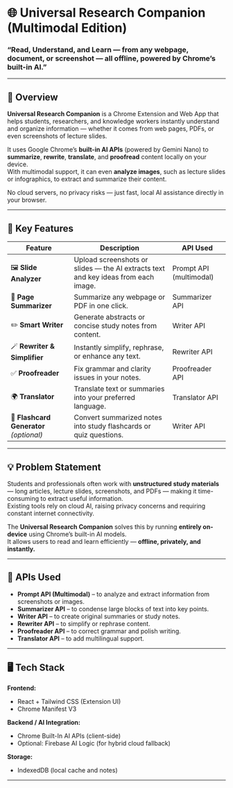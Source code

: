 # 🌐 Universal Research Companion (Multimodal Edition)

### “Read, Understand, and Learn — from any webpage, document, or screenshot — all offline, powered by Chrome’s built-in AI.”

---

## 🧠 Overview

**Universal Research Companion** is a Chrome Extension and Web App that helps students, researchers, and knowledge workers instantly understand and organize information — whether it comes from web pages, PDFs, or even screenshots of lecture slides.

It uses Google Chrome’s **built-in AI APIs** (powered by Gemini Nano) to **summarize**, **rewrite**, **translate**, and **proofread** content locally on your device.  
With multimodal support, it can even **analyze images**, such as lecture slides or infographics, to extract and summarize their content.

No cloud servers, no privacy risks — just fast, local AI assistance directly in your browser.

---

## 🚀 Key Features

| Feature | Description | API Used |
|----------|--------------|----------|
| 🖼️ **Slide Analyzer** | Upload screenshots or slides — the AI extracts text and key ideas from each image. | Prompt API (multimodal) |
| 📰 **Page Summarizer** | Summarize any webpage or PDF in one click. | Summarizer API |
| ✏️ **Smart Writer** | Generate abstracts or concise study notes from content. | Writer API |
| 🪄 **Rewriter & Simplifier** | Instantly simplify, rephrase, or enhance any text. | Rewriter API |
| ✅ **Proofreader** | Fix grammar and clarity issues in your notes. | Proofreader API |
| 🌍 **Translator** | Translate text or summaries into your preferred language. | Translator API |
| 🧩 **Flashcard Generator** *(optional)* | Convert summarized notes into study flashcards or quiz questions. | Writer API |

---

## 💡 Problem Statement

Students and professionals often work with **unstructured study materials** — long articles, lecture slides, screenshots, and PDFs — making it time-consuming to extract useful information.  
Existing tools rely on cloud AI, raising privacy concerns and requiring constant internet connectivity.

The **Universal Research Companion** solves this by running **entirely on-device** using Chrome’s built-in AI models.  
It allows users to read and learn efficiently — **offline, privately, and instantly.**

---

## 🧩 APIs Used

- **Prompt API (Multimodal)** – to analyze and extract information from screenshots or images.
- **Summarizer API** – to condense large blocks of text into key points.
- **Writer API** – to create original summaries or study notes.
- **Rewriter API** – to simplify or rephrase content.
- **Proofreader API** – to correct grammar and polish writing.
- **Translator API** – to add multilingual support.

---

## 🖥️ Tech Stack

**Frontend:**  
- React + Tailwind CSS (Extension UI)  
- Chrome Manifest V3  

**Backend / AI Integration:**  
- Chrome Built-In AI APIs (client-side)  
- Optional: Firebase AI Logic (for hybrid cloud fallback)  

**Storage:**  
- IndexedDB (local cache and notes)  

---
